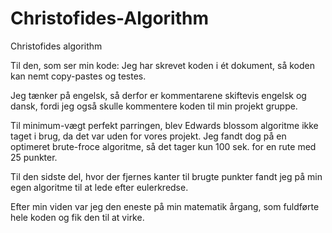 # Christofides-Algorithm
Christofides algorithm

Til den, som ser min kode:
Jeg har skrevet koden i ét dokument, så koden kan nemt copy-pastes og testes.

Jeg tænker på engelsk, så derfor er kommentarene skiftevis engelsk og dansk, fordi jeg også skulle kommentere koden til min projekt gruppe.

Til minimum-vægt perfekt parringen, blev Edwards blossom algoritme ikke taget i brug, da det var uden for vores projekt.
Jeg fandt dog på en optimeret brute-froce algoritme, så det tager kun 100 sek. for en rute med 25 punkter.

Til den sidste del, hvor der fjernes kanter til brugte punkter fandt jeg på min egen algoritme til at lede efter eulerkredse.

Efter min viden var jeg den eneste på min matematik årgang, som fuldførte hele koden og fik den til at virke.
